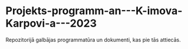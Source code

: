 # Projekts-programm-an---K-imova-Karpovi-a---2023
Repozitorijā galbājas programmatūra un dokumenti, kas pie tās attiecās. 
